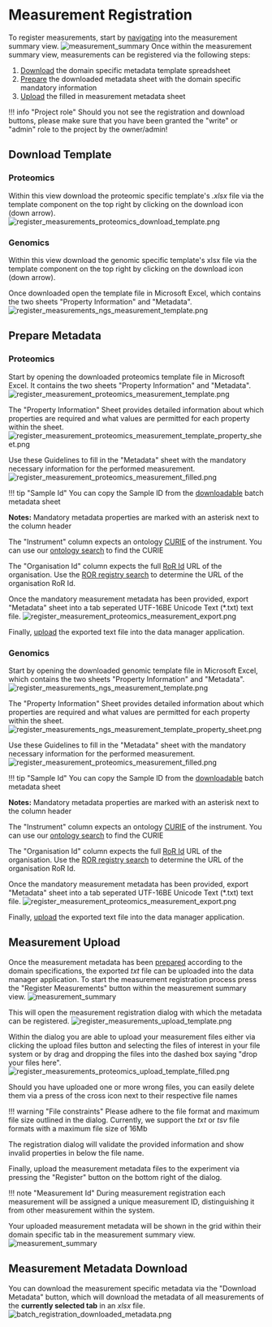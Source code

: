 # Measurement Registration

To register measurements, start by [navigating](measurement_introduction.md#measurement-navigation) into the measurement summary view.
![measurement_summary](images/measurement_summary_no_measurements.png)
Once within the measurement summary view, measurements can be registered via the following steps:

1. [Download](#download-template) the domain specific metadata template spreadsheet
2. [Prepare](#prepare-metadata) the downloaded metadata sheet with the domain specific mandatory information
3. [Upload](#measurement-upload) the filled in measurement metadata sheet

!!! info "Project role"
    Should you not see the registration and download buttons,
    please make sure that you have been granted the "write" or "admin" role to the project by the owner/admin!

## Download Template

### Proteomics

Within this view download the proteomic specific template's _.xlsx_ file via the template component on the top right by clicking
on the download icon (down arrow).
![register_measurements_proteomics_download_template.png](images/measurement_registration_proteomics_download_template.png)

### Genomics

Within this view download the genomic specific template's xlsx file via the template component on the top right by clicking
on the download icon (down arrow).

Once downloaded open the template file in Microsoft Excel, which contains the two sheets "Property Information" and "Metadata".
![register_measurements_ngs_measurement_template.png](images/measurement_registration_ngs_measurement_template.png)

## Prepare Metadata

### Proteomics

Start by opening the downloaded proteomics template file in Microsoft Excel. It contains the two sheets "Property Information" and "Metadata".
![register_measurement_proteomics_measurement_template.png](images/measurement_registration_proteomics_measurement_template.png)

The "Property Information" Sheet provides detailed information about which properties are required and what values are permitted for each property within the sheet.
![register_measurement_proteomics_measurement_template_property_sheet.png](images/measurement_registration_proteomics_measurement_template_property_sheet.png)

Use these Guidelines to fill in the "Metadata" sheet with the mandatory necessary information for the performed measurement.
![register_measurement_proteomics_measurement_filled.png](images/measurement_registration_proteomics_measurement_filled.png)

!!! tip "Sample Id"
    You can copy the Sample ID from the [downloadable](../batch/batch_registration.md#batch-metadata-download) batch metadata sheet

**Notes:**
Mandatory metadata properties are marked with an asterisk next to the column header

The "Instrument" column expects an ontology [CURIE](https://link.springer.com/article/10.1007/s12599-022-00744-0) of the instrument.
You can use our [ontology search](../ontology_search/ontology_search_introduction.md#ontology-search) to find the CURIE

The "Organisation Id" column expects the full [RoR Id](https://ror.org/about/) URL of the organisation.
Use the [ROR registry search](https://ror.org/search) to determine the URL of the organisation RoR Id.

Once the mandatory measurement metadata has been provided, export "Metadata" sheet into a tab seperated UTF-16BE Unicode Text (*.txt) text file. 
![register_measurement_proteomics_measurement_export.png](images/measurement_registration_proteomics_measurement_export.png)

Finally, [upload](#measurement-upload) the exported text file into the data manager application.

### Genomics

Start by opening the downloaded genomic template file in Microsoft Excel, which contains the two sheets "Property Information" and "Metadata".
![register_measurements_ngs_measurement_template.png](images/measurement_registration_ngs_measurement_template.png)

The "Property Information" Sheet provides detailed information about which properties are required and what values are permitted for each property within the sheet.
![register_measurements_ngs_measurement_template_property_sheet.png](images/measurement_registration_ngs_measurement_template_property_sheet.png)

Use these Guidelines to fill in the "Metadata" sheet with the mandatory necessary information for the performed measurement.
![register_measurement_proteomics_measurement_filled.png](images/measurement_registration_proteomics_measurement_filled.png)

!!! tip "Sample Id"
    You can copy the Sample ID from the [downloadable](../batch/batch_registration.md#batch-metadata-download) batch metadata sheet

**Notes:**
Mandatory metadata properties are marked with an asterisk next to the column header

The "Instrument" column expects an ontology [CURIE](https://link.springer.com/article/10.1007/s12599-022-00744-0) of the instrument.
You can use our [ontology search](../ontology_search/ontology_search_introduction.md#ontology-search) to find the CURIE

The "Organisation Id" column expects the full [RoR Id](https://ror.org/about/) URL of the organisation.
Use the [ROR registry search](https://ror.org/search) to determine the URL of the organisation RoR Id.

Once the mandatory measurement metadata has been provided, export "Metadata" sheet into a tab seperated UTF-16BE Unicode Text (*.txt) text file.
![register_measurement_proteomics_measurement_export.png](images/measurement_registration_proteomics_measurement_export.png)

Finally, [upload](#measurement-upload) the exported text file into the data manager application. 

## Measurement Upload

Once the measurement metadata has been [prepared](#prepare-metadata) according to the domain specifications, 
the exported _txt_ file can be uploaded into the data manager application. 
To start the measurement registration process press the "Register Measurements" button within the measurement summary view. 
![measurement_summary](images/measurement_summary_no_measurements.png)

This will open the measurement registration dialog with which the metadata can be registered. 
![register_measurements_upload_template.png](images/measurement_registration_upload_template.png)

Within the dialog you are able to upload your measurement files either via clicking the upload files button and selecting the files of interest in your file system
or by drag and dropping the files into the dashed box saying "drop your files here".
![register_measurements_proteomics_upload_template_filled.png](images/measurement_registration_upload_template_filled.png)

Should you have uploaded one or more wrong files, you can easily delete them via a press of the cross icon next to their respective file names

!!! warning "File constraints"
    Please adhere to the file format and maximum file size outlined in the dialog.
    Currently, we support the _txt_ or _tsv_ file formats with a maximum file size of 16Mb

The registration dialog will validate the provided information and show invalid properties in below the file name. 

Finally, upload the measurement metadata files to the experiment via pressing the "Register" button on the bottom right of the dialog.

!!! note "Measurement Id"
    During measurement registration each measurement will be assigned a unique measurement ID,
    distinguishing it from other measurement within the system.

Your uploaded measurement metadata will be shown in the grid within their domain specific tab in the measurement summary view.
![measurement_summary](images/measurement_summary_with_measurements.png)

## Measurement Metadata Download

You can download the measurement specific metadata via the "Download Metadata" button, which will download the metadata of all measurements of the **currently selected tab** in an _xlsx_ file.
![batch_registration_downloaded_metadata.png](images/measurement_registration_downloaded_metadata.png)
